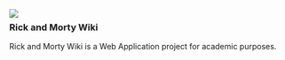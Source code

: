 <img src="https://i.imgur.com/qXFzp8d.png" align="left">

### Rick and Morty Wiki
Rick and Morty Wiki is a Web Application project for academic purposes.
